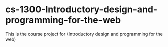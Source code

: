 # cs-1300-Introductory-design-and-programming-for-the-web
This is the course project for (Introductory design and programming for the web)
